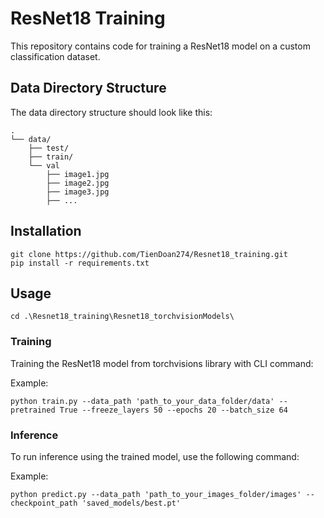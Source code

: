 # ResNet18 Training 

This repository contains code for training a ResNet18 model on a custom classification dataset.

## Data Directory Structure

The data directory structure should look like this:

```
.
└── data/
    ├── test/
    ├── train/
    └── val
        ├── image1.jpg
        ├── image2.jpg
        ├── image3.jpg
        ├── ...
```

## Installation
```
git clone https://github.com/TienDoan274/Resnet18_training.git
pip install -r requirements.txt
```

## Usage
```
cd .\Resnet18_training\Resnet18_torchvisionModels\
```
### Training
Training the ResNet18 model from torchvisions library with CLI command:


Example:
```
python train.py --data_path 'path_to_your_data_folder/data' --pretrained True --freeze_layers 50 --epochs 20 --batch_size 64
```

### Inference
To run inference using the trained model, use the following command:

Example:
```
python predict.py --data_path 'path_to_your_images_folder/images' --checkpoint_path 'saved_models/best.pt' 
```


